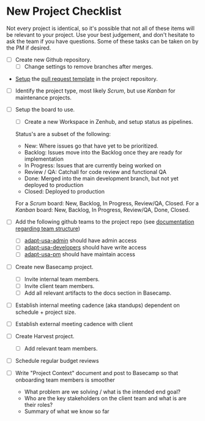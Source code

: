 # New Project Checklist

Not every project is identical, so it's possible that not all of these items will be relevant to your project. Use your best judgement, and don't hesitate to ask the team if you have questions. Some of these tasks can be taken on by the PM if desired.


- [ ] Create new Github repository.
  - [ ] Change settings to remove branches after merges.
- [Setup](https://help.github.com/en/articles/creating-a-pull-request-template-for-your-repository) the [pull request template](/issue-templates/Pull-Request-Template.md) in the project repository.
- [ ] Identify the project type, most likely *Scrum*, but use *Kanban* for maintenance projects.
- [ ] Setup the board to use.
  - [ ] Create a new Workspace in Zenhub, and setup status as pipelines.

  Status's are a subset of the following:
  - New: Where issues go that have yet to be prioritized.
  - Backlog: Issues move into the Backlog once they are ready for implementation
  - In Progress: Issues that are currently being worked on
  - Review / QA: Catchall for code review and functional QA
  - Done: Merged into the main development branch, but not yet deployed to production
  - Closed: Deployed to production

  For a *Scrum* board: New, Backlog, In Progress, Review/QA, Closed.
  For a *Kanban* board: New, Backlog, In Progress, Review/QA, Done, Closed.
  
- [ ] Add the following github teams to the project repo (see [documentation regarding team structure](../github-team-structure/README.md))
  - [ ] [adapt-usa-admin](https://github.com/orgs/adaptdk/teams/adapt-usa-admin) should have admin access
  - [ ] [adapt-usa-developers](https://github.com/orgs/adaptdk/teams/adapt-usa-developers) should have write access
  - [ ] [adapt-usa-pm](https://github.com/orgs/adaptdk/teams/adapt-usa-pm) should have maintain access
- [ ] Create new Basecamp project.
  - [ ] Invite internal team members.
  - [ ] Invite client team members.
  - [ ] Add all relevant artifacts to the docs section in Basecamp.
- [ ] Establish internal meeting cadence (aka standups) dependent on schedule + project size.
- [ ] Establish external meeting cadence with client
- [ ] Create Harvest project.
  - [ ] Add relevant team members.
- [ ] Schedule regular budget reviews
- [ ] Write "Project Context" document and post to Basecamp so that onboarding team members is smoother
  - What problem are we solving / what is the intended end goal?
  - Who are the key stakeholders on the client team and what is are their roles?
  - Summary of what we know so far
